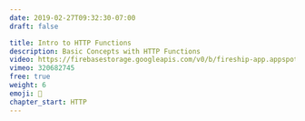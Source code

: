 ```yaml
---
date: 2019-02-27T09:32:30-07:00
draft: false

title: Intro to HTTP Functions
description: Basic Concepts with HTTP Functions
video: https://firebasestorage.googleapis.com/v0/b/fireship-app.appspot.com/o/courses%2Fcloud-functions-master-course%2F2-httpintro.mp4?alt=media&token=d81a1949-d7d0-46e2-be07-46fe51b83672
vimeo: 320682745
free: true
weight: 6
emoji: 📡
chapter_start: HTTP
---
```

